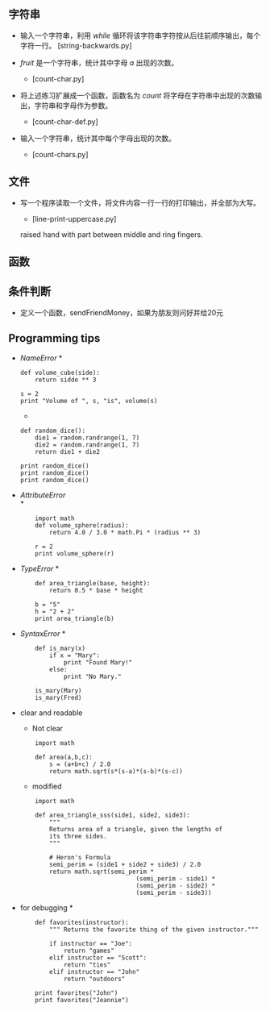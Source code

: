 

## 字符串

* 输入一个字符串，利用 *while* 循环将该字符串字符按从后往前顺序输出，每个字符一行。
    [string-backwards.py]
    
* *fruit* 是一个字符串，统计其中字母 *a* 出现的次数。
    * [count-char.py]
* 将上述练习扩展成一个函数，函数名为 *count*  将字母在字符串中出现的次数输出，字符串和字母作为参数。
    * [count-char-def.py]
 
* 输入一个字符串，统计其中每个字母出现的次数。    
    * [count-chars.py]
    
## 文件

* 写一个程序读取一个文件，将文件内容一行一行的打印输出，并全部为大写。
    * [line-print-uppercase.py]
    
    
    raised hand with part between middle and ring fingers.
    
## 函数


    
## 条件判断

* 定义一个函数，sendFriendMoney，如果为朋友则问好并给20元


## Programming tips

* *NameError* 
    * 
    ```
    def volume_cube(side):
        return sidde ** 3
        
    s = 2
    print "Volume of ", s, "is", volume(s)
    
    ```
    * 
    ```
    def random_dice():
        die1 = random.randrange(1, 7)
        die2 = random.randrange(1, 7)
        return die1 + die2
        
    print random_dice()
    print random_dice()
    print random_dice()
    
    ```
* *AttributeError*     
    * 
    ```
        import math
        def volume_sphere(radius):
            return 4.0 / 3.0 * math.Pi * (radius ** 3)
            
        r = 2
        print volume_sphere(r)
    ```
* *TypeError*
    * 
    ```
        def area_triangle(base, height):
            return 0.5 * base * height
            
        b = "5"
        h = "2 + 2"
        print area_triangle(b)
    
    ```
    
* *SyntaxError*
    * 
    ```
        def is_mary(x)
            if x = "Mary":
                print "Found Mary!"
            else:
                print "No Mary."
                
        is_mary(Mary)
        is_mary(Fred)
    
    ```
    
* clear and readable
    * Not clear
    ```
        import math
        
        def area(a,b,c):
            s = (a+b+c) / 2.0
            return math.sqrt(s*(s-a)*(s-b)*(s-c))
    
    ```
    * modified
    ```
        import math
        
        def area_triangle_sss(side1, side2, side3):
            """
            Returns area of a triangle, given the lengths of
            its three sides.
            """
            
            # Heron's Formula
            semi_perim = (side1 + side2 + side3) / 2.0
            return math.sqrt(semi_perim *
                                    (semi_perim - side1) *
                                    (semi_perim - side2) *
                                    (semi_perim - side3))
    
    ```
* for debugging
    * 
    ```
        def favorites(instructor):
            """ Returns the favorite thing of the given instructor."""
            
            if instructor == "Joe":
                return "games"
            elif instructor == "Scott":
                return "ties"
            elif instructor == "John"
                return "outdoors"
                
        print favorites("John")
        print favorites("Jeannie")
            
    
    ```
